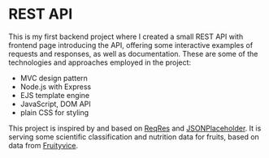 # REST API

This is my first backend project where I created a small REST API with frontend page introducing the API, offering some interactive examples of requests and responses, as well as documentation. These are some of the technologies and approaches employed in the project:

- MVC design pattern
- Node.js with Express
- EJS template engine
- JavaScript, DOM API
- plain CSS for styling

This project is inspired by and based on [ReqRes](https://reqres.in/) and [JSONPlaceholder](https://jsonplaceholder.typicode.com/). It is serving some scientific classification and nutrition data for fruits, based on data from [Fruityvice](https://www.fruityvice.com/).
